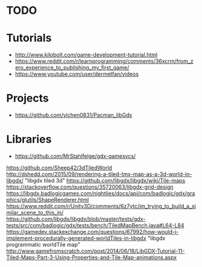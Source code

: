 # TODO

# Tutorials
* http://www.kilobolt.com/game-development-tutorial.html
* https://www.reddit.com/r/learnprogramming/comments/36xcrm/from_zero_experience_to_publishing_my_first_game/
* https://www.youtube.com/user/dermetfan/videos

# Projects
* https://github.com/yichen0831/Pacman_libGdx

# Libraries
* https://github.com/MrStahlfelge/gdx-gamesvcs/



https://github.com/Sheep42/3dTiledWorld
http://dshedd.com/2015/09/rendering-a-tiled-tmx-map-as-a-3d-world-in-libgdx/
"libgdx tiled 3d"
https://github.com/libgdx/libgdx/wiki/Tile-maps
https://stackoverflow.com/questions/35720063/libgdx-grid-design
https://libgdx.badlogicgames.com/nightlies/docs/api/com/badlogic/gdx/graphics/glutils/ShapeRenderer.html
https://www.reddit.com/r/Unity3D/comments/6z7ytc/im_trying_to_build_a_similar_scene_to_this_in/
https://github.com/libgdx/libgdx/blob/master/tests/gdx-tests/src/com/badlogic/gdx/tests/bench/TiledMapBench.java#L64-L84
https://gamedev.stackexchange.com/questions/67992/how-would-i-implement-procedurally-generated-worldTiles-in-libgdx
"libgdx programmatic worldTile map"
http://www.gamefromscratch.com/post/2014/06/18/LibGDX-Tutorial-11-Tiled-Maps-Part-3-Using-Properties-and-Tile-Map-animations.aspx
